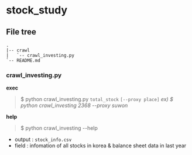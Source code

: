 # stock_study

## File tree
```
.
|-- crawl
|   `-- crawl_investing.py
`-- README.md
```

### crawl_investing.py
**exec**
> $ python crawl_investing.py `total_stock` `[--proxy place]` *ex) $ python crawl_investing 2368 --proxy suwon*

**help**
> $ python crawl_investing --help

- output : `stock_info.csv`
- field : infomation of all stocks in korea & balance sheet data in last year
